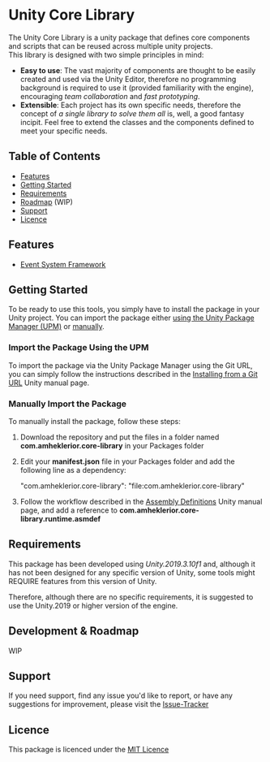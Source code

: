 # Unity Core Library
The Unity Core Library is a unity package that defines core components and scripts that can be reused across multiple unity projects.  
This library is designed with two simple principles in mind:  

 - __Easy to use__: The vast majority of components are thought to be easily created and used via the Unity Editor, 
   therefore no programming background is required to use it (provided familiarity with the engine), encouraging 
   _team collaboration_ and _fast prototyping_. 
 - __Extensible__: Each project has its own specific needs, therefore the concept of _a single library to solve them all_ is, 
   well, a good fantasy incipit. Feel free to extend the classes and the components defined to meet your specific needs.   



## Table of Contents
 - [Features][]
 - [Getting Started][]
 - [Requirements][]
 - [Roadmap][] (WIP)
 - [Support][]
 - [Licence][]

[Features]: https://github.com/Amheklerior/unity-core-library/blob/master/README.md#Features
[Getting Started]: https://github.com/Amheklerior/unity-core-library/blob/master/README.md#Getting-Started
[Requirements]: https://github.com/Amheklerior/unity-core-library/blob/master/README.md#Requirements
[Roadmap]: https://github.com/Amheklerior/unity-core-library/blob/master/README.md#Roadmap
[Support]: https://github.com/Amheklerior/unity-core-library/blob/master/README.md#Support
[Licence]: https://github.com/Amheklerior/unity-core-library/blob/master/README.md#Licence



## Features
 - [Event System Framework][]
  
[Event System Framework]: link-to-docs



## Getting Started
To be ready to use this tools, you simply have to install the package in your Unity project. 
You can import the package either [using the Unity Package Manager (UPM)][] or [manually][].  

[using the Unity Package Manager (UPM)]: https://github.com/Amheklerior/unity-core-library/blob/master/README.md#Import-the-Package-Using-the-UPM  
[manually]: https://github.com/Amheklerior/unity-core-library/blob/master/README.md#Manually-Import-the-Package


### Import the Package Using the UPM
To import the package via the Unity Package Manager using the Git URL, you can simply follow the instructions described 
in the [Installing from a Git URL][] Unity manual page.

[Installing from a Git URL]: https://docs.unity3d.com/Manual/upm-ui-giturl.html


### Manually Import the Package 
To manually install the package, follow these steps:  

1. Download the repository and put the files in a folder named __com.amheklerior.core-library__ in your Packages folder  

2. Edit your __manifest.json__ file in your Packages folder and add the following line as a dependency: 

      "com.amheklerior.core-library": "file:com.amheklerior.core-library" 

3. Follow the workflow described in the [Assembly Definitions][] Unity manual page, and add a reference 
   to __com.amheklerior.core-library.runtime.asmdef__

   [Assembly Definitions]: https://docs.unity3d.com/Manual/ScriptCompilationAssemblyDefinitionFiles.html  



## Requirements
This package has been developed using _Unity.2019.3.10f1_ and, 
although it has not been designed for any specific version of Unity, 
some tools might REQUIRE features from this version of Unity.  

Therefore, although there are no specific requirements, 
it is suggested  to use the Unity.2019 or higher version of the engine.  



## Development & Roadmap
WIP         



## Support
If you need support, find any issue you'd like to report, or have any suggestions for improvement, 
please visit the [Issue-Tracker][]

[Issue-Tracker]: https://github.com/Amheklerior/unity-core-library/issues  
   


## Licence
This package is licenced under the [MIT Licence][MIT Licence]

[MIT Licence]: https://github.com/Amheklerior/unity-core-library/blob/master/LICENSE  

